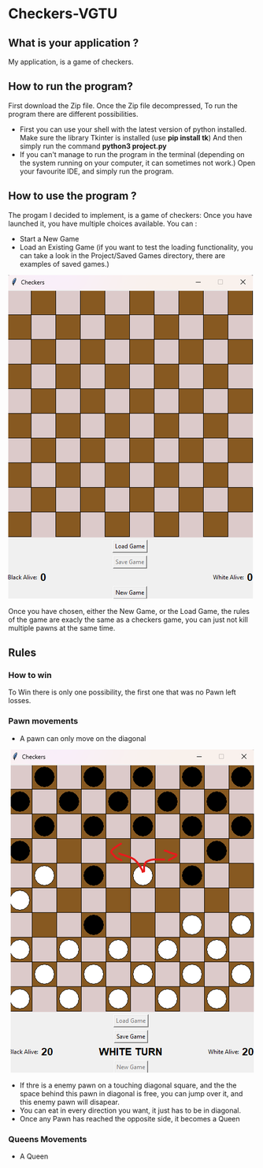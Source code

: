 # Checkers-VGTU
## What is your application ?
My application, is a game of checkers.

## How to run the program?
First download the Zip file.
Once the Zip file decompressed,
To run the program there are different possibilities.
+ First you can use your shell with the latest version of python installed.
  Make sure the library Tkinter is installed (use **pip install tk**)
  And then simply run the command **python3 project.py**
+ If you can't manage to run the program in the terminal (depending on the system running on your computer, it can sometimes not work.) Open your favourite IDE, and simply run the program.

## How to use the program ?
The progam I decided to implement, is a game of checkers:
Once you have launched it, you have multiple choices available.
You can :
+ Start a New Game
+ Load an Existing Game (if you want to test the loading functionality, you can take a look in the Project/Saved Games directory, there are examples of saved games.)

![Image Alt text](/images/begining.png "Optional title")    

Once you have chosen, either the New Game, or the Load Game, the rules of the game are exacly the same as a checkers game, you can just not kill multiple pawns at the same time. 
## Rules
### How to win
To Win there is only one possibility, the first one that was no Pawn left losses.
### Pawn movements 
+ A pawn can only move on the diagonal
<p align="center">
  <img src="/images/pawn_movement.png" alt="Image Alt text" title="Optional title" />
</p>

+ If thre is a enemy pawn on a touching diagonal square, and the the space behind this pawn in diagonal is free, you can jump over it, and this enemy pawn will disapear.
+ You can eat in every direction you want, it just has to be in diagonal.
+ Once any Pawn has reached the opposite side, it becomes a Queen

### Queens Movements
+ A Queen 
